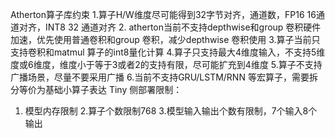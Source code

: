 Atherton算子库约束
1.算子H/W维度尽可能得到32字节对齐，通道数，FP16 16通道对齐，INT8 32 通道对齐
 2. atherton当前不支持depthwise和group 卷积硬件加速，优先使用普通卷积和group 卷积，减少depthwise 卷积使用
3.算子当前只支持卷积和matmul 算子的int8量化计算
4.算子只支持最大4维度输入，不支持5维度或6维度，维度小于等于3或者2的支持有限，尽可能扩充到4维度
5.算子不支持广播场景，尽量不要采用广播
6.当前不支持GRU/LSTM/RNN 等宏算子，需要拆分等价为基础小算子表达
Tiny 侧部署限制：
1. 模型内存限制
2.算子个数限制768
3.模型输入输出个数有限制，7个输入8个输出